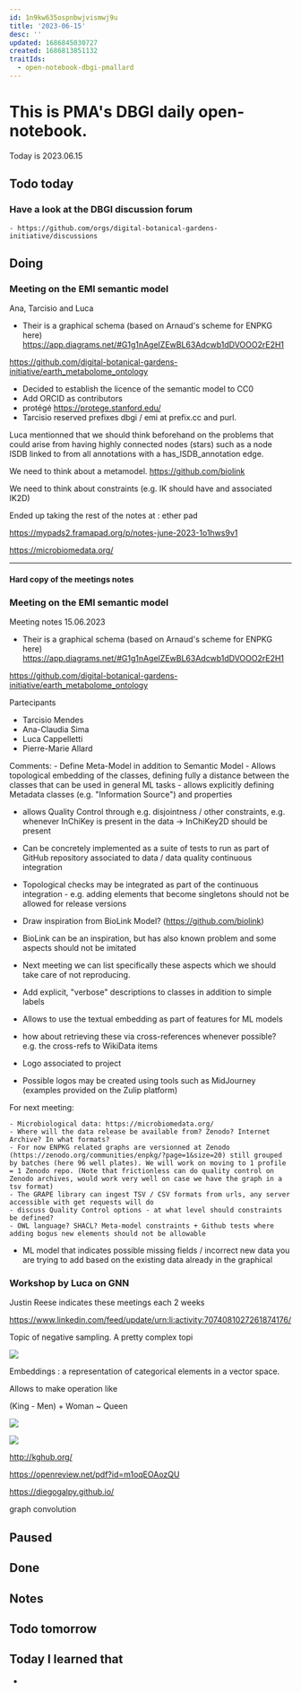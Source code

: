```yaml
---
id: 1n9kw635ospnbwjvismwj9u
title: '2023-06-15'
desc: ''
updated: 1686845030727
created: 1686813851132
traitIds:
  - open-notebook-dbgi-pmallard
---
```



# This is PMA's DBGI daily open-notebook.

Today is 2023.06.15

## Todo today

### Have a look at the DBGI discussion forum
    - https://github.com/orgs/digital-botanical-gardens-initiative/discussions
###
###

## Doing

### Meeting on the EMI semantic model

Ana, Tarcisio and Luca

- Their is a graphical schema (based on Arnaud's scheme for ENPKG here)
https://app.diagrams.net/#G1g1nAgeIZEwBL63Adcwb1dDVOOO2rE2H1

https://github.com/digital-botanical-gardens-initiative/earth_metabolome_ontology


- Decided to establish the licence of the semantic model to CC0
- Add ORCID as contributors
- protégé https://protege.stanford.edu/ 
- Tarcisio reserved prefixes dbgi / emi at prefix.cc and purl.


Luca mentionned that we should think beforehand on the problems that could arise from having highly connected nodes (stars) such as a node ISDB linked to from all annotations with a has_ISDB_annotation edge. 


We need to think about a metamodel.
https://github.com/biolink


We need to think about constraints (e.g. IK should have and associated IK2D)


Ended up taking the rest of the notes at : ether pad 

https://mypads2.framapad.org/p/notes-june-2023-1o1hws9v1


https://microbiomedata.org/


-----------


#### Hard copy of the meetings notes



### Meeting on the EMI semantic model
Meeting notes 15.06.2023


- Their is a graphical schema (based on Arnaud's scheme for ENPKG here)
https://app.diagrams.net/#G1g1nAgeIZEwBL63Adcwb1dDVOOO2rE2H1

https://github.com/digital-botanical-gardens-initiative/earth_metabolome_ontology


Partecipants
- Tarcisio Mendes
- Ana-Claudia Sima
- Luca Cappelletti
- Pierre-Marie Allard


Comments: 
    - Define Meta-Model in addition to Semantic Model
    - Allows topological embedding of the classes, defining fully a distance between the classes that can be used in general ML tasks
    - allows explicitly defining Metadata classes (e.g. "Information Source") and properties
   -  allows Quality Control through e.g. disjointness / other constraints, e.g. whenever InChiKey is present in the data -> InChiKey2D should be present
- Can be concretely implemented as a suite of tests to run as part of GitHub repository associated to data / data quality continuous integration
- Topological checks may be integrated as part of the continuous integration - e.g. adding elements that become singletons should not be allowed for release versions
- Draw inspiration from BioLink Model? (https://github.com/biolink)
- BioLink can be an inspiration, but has also known problem and some aspects should not be imitated
 - Next meeting we can list specifically these aspects which we should take care of not reproducing.
- Add explicit, "verbose" descriptions to classes in addition to simple labels
- Allows to use the textual embedding as part of features for ML models
- how about retrieving these via cross-references whenever possible? e.g. the cross-refs to WikiData items

- Logo associated to project
- Possible logos may be created using tools such as MidJourney (examples provided on the Zulip platform)

For next meeting:

    - Microbiological data: https://microbiomedata.org/
    - Where will the data release be available from? Zenodo? Internet Archive? In what formats?
    - For now ENPKG related graphs are versionned at Zenodo (https://zenodo.org/communities/enpkg/?page=1&size=20) still grouped by batches (here 96 well plates). We will work on moving to 1 profile = 1 Zenodo repo. (Note that frictionless can do quality control on Zenodo archives, would work very well on case we have the graph in a tsv format)  
    - The GRAPE library can ingest TSV / CSV formats from urls, any server accessible with get requests will do
    - discuss Quality Control options - at what level should constraints be defined? 
    - OWL language? SHACL? Meta-model constraints + Github tests where adding bogus new elements should not be allowable
- ML model that indicates possible missing fields / incorrect new data you are trying to add based on the existing data already in the graphical


### Workshop by Luca on GNN

Justin Reese indicates these meetings each 2 weeks

https://www.linkedin.com/feed/update/urn:li:activity:7074081027261874176/

Topic of negative sampling. A pretty complex topi

![](/assets/images/2023-06-15-17-11-34.png)

Embeddings : a representation of categorical elements in a vector space.

Allows to make operation like 

(King - Men) + Woman ~ Queen

![](/assets/images/2023-06-15-17-12-39.png)


![](/assets/images/2023-06-15-17-21-16.png)



http://kghub.org/

https://openreview.net/pdf?id=m1oqEOAozQU

https://diegogalpy.github.io/


graph convolution





## Paused

## Done

## Notes

## Todo tomorrow

###
###
###


## Today I learned that

-